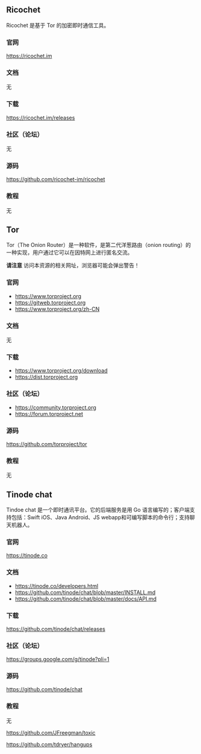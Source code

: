 ## Ricochet
Ricochet 是基于 Tor 的加密即时通信工具。

### 官网
https://ricochet.im

### 文档
无

### 下载
https://ricochet.im/releases

### 社区（论坛）
无

### 源码
https://github.com/ricochet-im/ricochet

### 教程
无


## Tor
Tor（The Onion Router）是一种软件，是第二代洋葱路由（onion routing）的一种实现，用户通过它可以在因特网上进行匿名交流。

**请注意**
访问本资源的相关网址，浏览器可能会弹出警告！

### 官网
- https://www.torproject.org
- https://gitweb.torproject.org
- https://www.torproject.org/zh-CN

### 文档
无

### 下载
- https://www.torproject.org/download
- https://dist.torproject.org

### 社区（论坛）
- https://community.torproject.org
- https://forum.torproject.net

### 源码
https://github.com/torproject/tor

### 教程
无


## Tinode chat
Tindoe chat 是一个即时通讯平台。它的后端服务是用 Go 语言编写的；客户端支持包括：Swift iOS、Java Android、JS webapp和可编写脚本的命令行；支持聊天机器人。

### 官网
https://tinode.co

### 文档
- https://tinode.co/developers.html
- https://github.com/tinode/chat/blob/master/INSTALL.md
- https://github.com/tinode/chat/blob/master/docs/API.md

### 下载
https://github.com/tinode/chat/releases

### 社区（论坛）
https://groups.google.com/g/tinode?pli=1

### 源码
https://github.com/tinode/chat

### 教程
无


https://github.com/JFreegman/toxic

https://github.com/tdryer/hangups